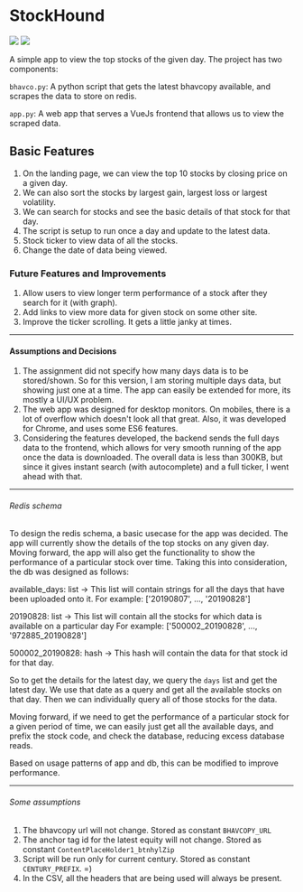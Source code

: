 # StockHound

<img src='https://i.imgur.com/CHpWVP5.png' /> <img src='https://i.imgur.com/66syfLA.png' />

A simple app to view the top stocks of the given day. The project has two components:

`bhavco.py`: A python script that gets the latest bhavcopy available, and scrapes the data to store on redis.

`app.py`: A web app that serves a VueJs frontend that allows us to view the scraped data.

## Basic Features
1. On the landing page, we can view the top 10 stocks by closing price on a given day.
2. We can also sort the stocks by largest gain, largest loss or largest volatility.
3. We can search for stocks and see the basic details of that stock for that day.
4. The script is setup to run once a day and update to the latest data.
5. Stock ticker to view data of all the stocks.
6. Change the date of data being viewed.

### Future Features and Improvements
1. Allow users to view longer term performance of a stock after they search for it (with graph).
2. Add links to view more data for given stock on some other site.
3. Improve the ticker scrolling. It gets a little janky at times.

---

#### Assumptions and Decisions
1. The assignment did not specify how many days data is to be stored/shown. So for this version, I am
storing multiple days data, but showing just one at a time. The app can easily be extended for more, its mostly
a UI/UX problem.
2. The web app was designed for desktop monitors. On mobiles, there is a lot of overflow which doesn't
look all that great. Also, it was developed for Chrome, and uses some ES6 features.
3. Considering the features developed, the backend sends the full days data to the frontend, which allows
for very smooth running of the app once the data is downloaded. The overall data is less than 300KB, but 
since it gives instant search (with autocomplete) and a full ticker, I went ahead with that.

---

###### Redis schema

To design the redis schema, a basic usecase for the app was decided. The app will currently show
the details of the top stocks on any given day. Moving forward, the app will also get the functionality
to show the performance of a particular stock over time. Taking this into consideration, the db was
designed as follows:

available\_days: list -> This list will contain strings for all the days that have been uploaded onto it.
For example: ['20190807', ..., '20190828']

20190828: list -> This list will contain all the stocks for which data is available on a particular day
For example: ['500002\_20190828', ..., '972885\_20190828']

500002\_20190828: hash -> This hash will contain the data for that stock id for that day.

So to get the details for the latest day, we query the `days` list and get the latest day.
We use that date as a query and get all the available stocks on that day.
Then we can individually query all of those stocks for the data.

Moving forward, if we need to get the performance of a particular stock for a given period of time,
we can easily just get all the available days, and prefix the stock code, and check the database,
reducing excess database reads.

Based on usage patterns of app and db, this can be modified to improve performance.

---

###### Some assumptions
1. The bhavcopy url will not change. Stored as constant `BHAVCOPY_URL`
2. The anchor tag id for the latest equity will not change. Stored as constant `ContentPlaceHolder1_btnhylZip`
3. Script will be run only for current century. Stored as constant `CENTURY_PREFIX`. =)
4. In the CSV, all the headers that are being used will always be present.

